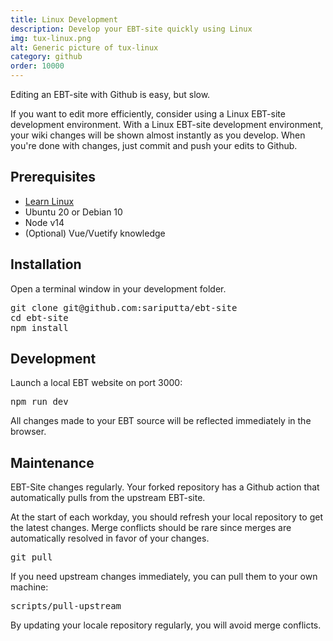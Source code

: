 ```yaml
---
title: Linux Development
description: Develop your EBT-site quickly using Linux
img: tux-linux.png
alt: Generic picture of tux-linux
category: github
order: 10000
---
```


Editing an EBT-site with Github is easy, but slow.

If you want to edit more efficiently,
consider using a Linux EBT-site development environment.
With a Linux EBT-site development environment, your
wiki changes will be shown almost instantly as you develop.
When you're done with changes, 
just commit and push your edits to Github.

## Prerequisites

* [Learn Linux](https://linuxjourney.com/)
* Ubuntu 20 or Debian 10 
* Node v14
* (Optional) Vue/Vuetify knowledge


## Installation
Open a terminal window in your development folder.
<pre>
git clone git@github.com:sariputta/ebt-site
cd ebt-site
npm install
</pre>

## Development
Launch a local EBT website on port 3000:
<pre>
npm run dev
</pre>

All changes made to your EBT source will
be reflected immediately in the browser.

## Maintenance
EBT-Site changes regularly. 
Your forked repository has a Github action that 
automatically pulls from the upstream EBT-site.

At the start of each workday, you should
refresh your local repository to get the latest changes.
Merge conflicts should be rare since merges are
automatically resolved in favor of your changes.

<pre>
git pull
</pre>

If you need upstream changes immediately, 
you can pull them to your own machine:

<pre>
scripts/pull-upstream
</pre>

By updating your locale repository regularly,
you will avoid merge conflicts.

